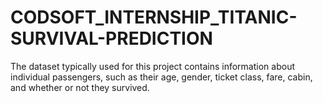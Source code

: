 # CODSOFT_INTERNSHIP_TITANIC-SURVIVAL-PREDICTION
The dataset typically used for this project contains information about individual passengers, such as their age, gender, ticket class, fare, cabin, and whether or not they survived.
